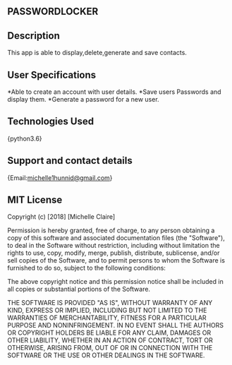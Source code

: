 
PASSWORDLOCKER
---

Description
---
This app is able to display,delete,generate and save contacts.

User Specifications
---
*Able to create an account with user details.
*Save users Passwords and display them.
*Generate a password for a new user.

Technologies Used
---
{python3.6}

Support and contact details
----
{Email:michelle1hunnid@gmail.com} 

MIT License
---
Copyright (c) [2018] [Michelle Claire]

Permission is hereby granted, free of charge, to any person obtaining a copy of this software and associated documentation files (the "Software"), to deal in the Software without restriction, including without limitation the rights to use, copy, modify, merge, publish, distribute, sublicense, and/or sell copies of the Software, and to permit persons to whom the Software is furnished to do so, subject to the following conditions:

The above copyright notice and this permission notice shall be included in all copies or substantial portions of the Software.

THE SOFTWARE IS PROVIDED "AS IS", WITHOUT WARRANTY OF ANY KIND, EXPRESS OR IMPLIED, INCLUDING BUT NOT LIMITED TO THE WARRANTIES OF MERCHANTABILITY, FITNESS FOR A PARTICULAR PURPOSE AND NONINFRINGEMENT. IN NO EVENT SHALL THE AUTHORS OR COPYRIGHT HOLDERS BE LIABLE FOR ANY CLAIM, DAMAGES OR OTHER LIABILITY, WHETHER IN AN ACTION OF CONTRACT, TORT OR OTHERWISE, ARISING FROM, OUT OF OR IN CONNECTION WITH THE SOFTWARE OR THE USE OR OTHER DEALINGS IN THE SOFTWARE.

